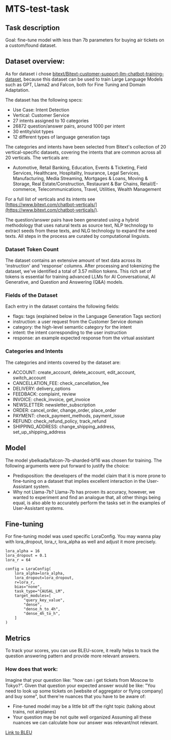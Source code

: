 # MTS-test-task

## Task description

Goal: fine-tune model with less than 7b parameters for buying air tickets on a custom/found dataset.  

## Dataset overview:

As for dataset i chose [bitext/Bitext-customer-support-llm-chatbot-training-dataset](https://huggingface.co/datasets/bitext/Bitext-customer-support-llm-chatbot-training-dataset/blob/main/README.md), because
this dataset can be used to train Large Language Models such as GPT, Llama2 and Falcon, both for Fine Tuning and Domain Adaptation.

The dataset has the following specs:

- Use Case: Intent Detection
- Vertical: Customer Service
- 27 intents assigned to 10 categories
- 26872 question/answer pairs, around 1000 per intent
- 30 entity/slot types
- 12 different types of language generation tags

The categories and intents have been selected from Bitext's collection of 20 vertical-specific datasets, covering the intents that are common across all 20 verticals. The verticals are:

- Automotive, Retail Banking, Education, Events & Ticketing, Field Services, Healthcare, Hospitality, Insurance, Legal Services, Manufacturing, Media Streaming, Mortgages & Loans, Moving & Storage, Real Estate/Construction, Restaurant & Bar Chains, Retail/E-commerce, Telecommunications, Travel, Utilities, Wealth Management

For a full list of verticals and its intents see [https://www.bitext.com/chatbot-verticals/](https://www.bitext.com/chatbot-verticals/).

The question/answer pairs have been generated using a hybrid methodology that uses natural texts as source text, NLP technology to extract seeds from these texts, and NLG technology to expand the seed texts. All steps in the process are curated by computational linguists.

### Dataset Token Count

The dataset contains an extensive amount of text data across its 'instruction' and 'response' columns. After processing and tokenizing the dataset, we've identified a total of 3.57 million tokens. This rich set of tokens is essential for training advanced LLMs for AI Conversational, AI Generative, and Question and Answering (Q&A) models.

### Fields of the Dataset

Each entry in the dataset contains the following fields:

- flags: tags (explained below in the Language Generation Tags section)
- instruction: a user request from the Customer Service domain
- category: the high-level semantic category for the intent
- intent: the intent corresponding to the user instruction
- response: an example expected response from the virtual assistant

### Categories and Intents

The categories and intents covered by the dataset are:

- ACCOUNT: create_account, delete_account, edit_account, switch_account
- CANCELLATION_FEE: check_cancellation_fee
- DELIVERY: delivery_options
- FEEDBACK: complaint, review
- INVOICE: check_invoice, get_invoice
- NEWSLETTER: newsletter_subscription
- ORDER: cancel_order, change_order, place_order
- PAYMENT: check_payment_methods, payment_issue
- REFUND: check_refund_policy, track_refund
- SHIPPING_ADDRESS: change_shipping_address, set_up_shipping_address

## Model
The model ybelkada/falcon-7b-sharded-bf16 was chosen for training. The following arguments were put forward to justify the choice: 
- Predisposition: the developers of the model claim that it is more prone to fine-tuning on a dataset that implies excellent interaction in the User-Assistant system.
- Why not Llama-7b? Llama-7b has proven its accuracy, however, we wanted to experiment and find an analogue that, all other things being equal, is also able to accurately perform the tasks set in the examples of User-Assistant systems.

## Fine-tuning
For fine-tuning model was used specific LoraConfig. You may wanna play with lora_dropout, lora_r, lora_alpha as well and adjust it more precisely.
```
lora_alpha = 16
lora_dropout = 0.1
lora_r = 64

config = LoraConfig(
    lora_alpha=lora_alpha,
    lora_dropout=lora_dropout,
    r=lora_r,
    bias="none",
    task_type="CAUSAL_LM",
    target_modules=[
        "query_key_value",
        "dense",
        "dense_h_to_4h",
        "dense_4h_to_h",
    ]
)
```
## Metrics
To track your scores, you can use BLEU-score, it really helps to track the question answering pattern and provide more relevant answers. 
### How does that work:
Imagine that your question like: "how can i get tickets from Moscow to Tokyo?". Given that question your expected answer would be like: "You need to look up some tickets on [website of aggregator or flying company] and buy some", but there're nuances that you have to be aware of:
- Fine-tuned model may be a little bit off the right topic (talking about trains, not airplanes)
- Your question may be not quite well organized
Assuming all these nuances we can calculate how our answer was relevant/not relevant.

[Link to BLEU](https://www.digitalocean.com/community/tutorials/bleu-score-in-python)
